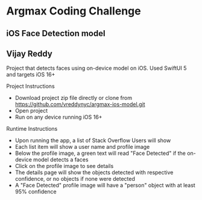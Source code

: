 # Argmax Coding Challenge
## iOS Face Detection model
## Vijay Reddy

Project that detects faces using on-device model on iOS.  Used SwiftUI 5 and targets iOS 16+

Project Instructions
- Download project zip file directly or clone from https://github.com/vreddynyc/argmax-ios-model.git
- Open project
- Run on any device running iOS 16+

Runtime Instructions
- Upon running the app, a list of Stack Overflow Users will show
- Each list item will show a user name and profile image
- Below the profile image, a green text will read "Face Detected" if the on-device model detects a faces
- Click on the profile image to see details
- The details page will show the objects detected with respective confidence, or no objects if none were detected
- A "Face Detected" profile image will have a "person" object with at least 95% confidence
